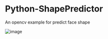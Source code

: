 # Python-ShapePredictor
An opencv example for predict face shape


![image](https://github.com/weisting-kw/Python-ShapePredictor/blob/main/example.png)
